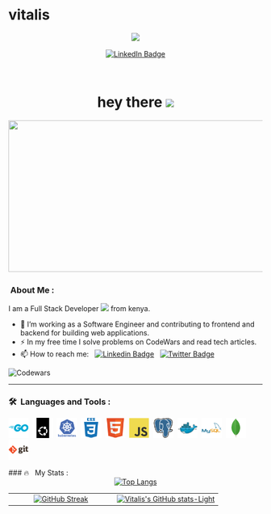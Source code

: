# vitalis

<p align="center"><img src="https://media.giphy.com/media/M9gbBd9nbDrOTu1Mqx/giphy.gif" width="100"/></p>
<p align="center">
<a href="https://www.linkedin.com/in/vitalis-maina/"><img src="https://img.shields.io/badge/LinkedIn-blue?style=for-the-badge&logo=linkedin&logoColor=white" alt="LinkedIn Badge"></a>
</p>

<p align="center"><img src=["https://github.com/Vitalis-Maina/vitalis)/?username=vitalis&style=flat-square&color=blue" alt=""></p>

<h1 align="center">hey there <img src="https://media.giphy.com/media/hvRJCLFzcasrR4ia7z/giphy.gif" width="40"></h1>

<p align="center"><img src="https://media.giphy.com/media/dWesBcTLavkZuG35MI/giphy.gif" width="600" height="300"  /></p>

### &nbsp;About Me :

I am a Full Stack Developer <img src="https://media.giphy.com/media/WUlplcMpOCEmTGBtBW/giphy.gif" width="30"> from kenya.

- 🔭 I’m working as a Software Engineer and contributing to frontend and backend for building web applications.
- ⚡ In my free time I solve problems on CodeWars and read tech articles.
- 📫 How to reach me: &nbsp; [![Linkedin Badge](https://img.shields.io/badge/-vitalis-blue?style=flat&logo=Linkedin&logoColor=white)](https://www.linkedin.com/in/vitalis-maina/) &nbsp; [![Twitter Badge](https://img.shields.io/twitter/follow/_vitalis_Maina?label=Vitalis&style=social)](https://twitter.com/_vitalis_Maina)


![Codewars](https://www.codewars.com/users/__V.i.t.a.l.s__/badges/large)

---

### 🛠 &nbsp;Languages and Tools :

<p>
<img src="https://github.com/devicons/devicon/blob/master/icons/go/go-original-wordmark.svg" title="Golang" alt="Golang" width="40" height="40"/>&nbsp;
<img src="https://github.com/devicons/devicon/blob/master/icons/ubuntu/ubuntu-plain.svg" title="Ubuntu" alt="Ubuntu" width="40" height="40"/>&nbsp;
<img src="https://github.com/devicons/devicon/blob/master/icons/kubernetes/kubernetes-plain-wordmark.svg" title="Kubernetes" alt="Kubernetes " width="40" height="40"/>&nbsp;
<img src="https://github.com/devicons/devicon/blob/master/icons/css3/css3-plain-wordmark.svg"  title="CSS3" alt="CSS" width="40" height="40"/>&nbsp;
<img src="https://github.com/devicons/devicon/blob/master/icons/html5/html5-original.svg" title="HTML5" alt="HTML" width="40" height="40"/>&nbsp;
<img src="https://github.com/devicons/devicon/blob/master/icons/javascript/javascript-original.svg" title="JavaScript" alt="JavaScript" width="40" height="40"/>&nbsp;
<img src="https://github.com/devicons/devicon/blob/master/icons/postgresql/postgresql-original.svg" title="Postgres" alt="Postgres" width="40" height="40"/>&nbsp;
<img src="https://github.com/devicons/devicon/blob/master/icons/docker/docker-original.svg" title="Docker"  alt="Docker" width="40" height="40"/>&nbsp;
<img src="https://github.com/devicons/devicon/blob/master/icons/mysql/mysql-original-wordmark.svg" title="MySQL"  alt="MySQL" width="40" height="40"/>&nbsp;
<img src="https://github.com/devicons/devicon/blob/master/icons/mongodb/mongodb-original.svg" title="MongoDB" alt="MongoDB" width="40" height="40"/>&nbsp;
<img src="https://github.com/devicons/devicon/blob/master/icons/git/git-original-wordmark.svg" title="git" alt="git" width="40" height="40"/>&nbsp;
  
</p>
### 🔥 &nbsp; My Stats :

<div align="center">
  <a href="https://github.com/Vitalis-Maina/github-readme-stats">
    <img src="https://github-readme-stats.vercel.app/api/top-langs/?username=Vitalis-Maina&layout=compact&theme=vision-friendly-dark" alt="Top Langs" />
  </a>
</div>

<table style="width: 100%;">
  <tr>
    <td style="width: 50%; text-align: center;">
      <a href="https://github.com/Vitalis-Maina/github-readme-streak-stats">
        <img src="https://github-readme-streak-stats.herokuapp.com/?user=Vitalis-Maina" alt="GitHub Streak" />
      </a>
    </td>
    <td style="width: 50%; text-align: center;">
      <a href="https://github.com/Vitalis-Maina/github-readme-stats">
        <img src="https://github-readme-stats.vercel.app/api?username=Vitalis-Maina&show_icons=true&theme=default" alt="Vitalis's GitHub stats-Light" />
      </a>
    </td>
  </tr>
</table>

<!-- BLOG-POST-LIST:START -->
<!-- BLOG-POST-LIST:END -->



